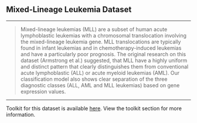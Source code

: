 ## Mixed-Lineage Leukemia Dataset

---

> Mixed-lineage leukemias (MLL) are a subset of human acute lymphoblastic leukemias with a chromosomal translocation involving the mixed-lineage leukemia gene. MLL translocations are typically found in infant leukemias and in chemotherapy-induced leukemias and have a particularly poor prognosis. The original research on this dataset (Armstrong et al.) suggested, that MLL have a highly uniform and distinct pattern that clearly distinguishes them from conventional acute lymphoblastic (ALL) or acute myeloid leukemias (AML). Our classification model also shows clear separation of the three diagnostic classes (ALL, AML and MLL leukemias) based on gene expression values.

---

Toolkit for this dataset is available <a href="https://github.com/kalyaniuniversity/mgx-datasets/tree/master/MLL/toolkit" target="_blank">here</a>. View the toolkit section for more information.